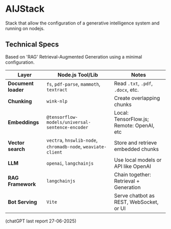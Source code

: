 # AIJStack

Stack that allow the configuration of a generative intelligence system and running on nodejs.

## Technical Specs

Based on 'RAG' Retrieval-Augmented Generation using a minimal configuration.

| Layer               | Node.js Tool/Lib                                             | Notes                                       |
| ------------------- | ------------------------------------------------------------ | ------------------------------------------- |
|**Document loader**  | `fs`, `pdf-parse`, `mammoth`, `textract`                     | Read `.txt`, `.pdf`, `.docx`, etc.          |
| **Chunking**        | `wink-nlp`                                                   | Create overlapping chunks                   |
| **Embeddings**      | `@tensorflow-models/universal-sentence-encoder`              | Local: TensorFlow\.js; Remote: OpenAI, etc  |
| **Vector search**   | `vectra`, `hnswlib-node`, `chromadb-node`, `weaviate-client` | Store and retrieve embedded chunks          |
| **LLM**             | `openai`, `langchainjs`                                      | Use local models or API like OpenAI         |
| **RAG Framework**   | `langchainjs`                                                | Chain together: Retrieval + Generation      |
| **Bot Serving**     | `Vite`                                                       | Serve chatbot as REST, WebSocket, or UI     |
(chatGPT last report 27-06-2025)
